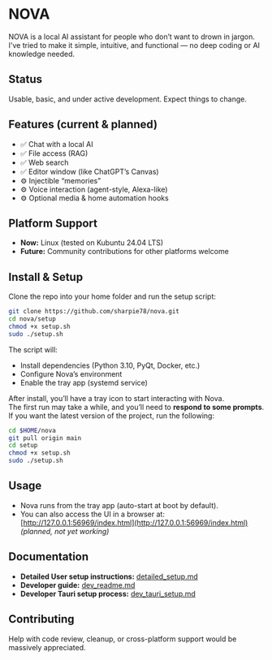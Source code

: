 # NOVA  

NOVA is a local AI assistant for people who don’t want to drown in jargon. I've tried to make it simple, intuitive, and functional — no deep coding or AI knowledge needed.  

## Status  
Usable, basic, and under active development. Expect things to change.  

## Features (current & planned)  
- ✅ Chat with a local AI  
- ✅ File access (RAG)  
- ✅ Web search  
- ✅ Editor window (like ChatGPT’s Canvas)  
- ⚙️ Injectible “memories”  
- ⚙️ Voice interaction (agent-style, Alexa-like)  
- ⚙️ Optional media & home automation hooks  

## Platform Support  
- **Now:** Linux (tested on Kubuntu 24.04 LTS)  
- **Future:** Community contributions for other platforms welcome  

## Install & Setup  
Clone the repo into your home folder and run the setup script:  

```bash
git clone https://github.com/sharpie78/nova.git
cd nova/setup
chmod +x setup.sh
sudo ./setup.sh
```  

The script will:  
- Install dependencies (Python 3.10, PyQt, Docker, etc.)  
- Configure Nova’s environment  
- Enable the tray app (systemd service)  

After install, you’ll have a tray icon to start interacting with Nova.  
The first run may take a while, and you’ll need to **respond to some prompts**.  
If you want the latest version of the project, run the following:


```bash
cd $HOME/nova
git pull origin main
cd setup
chmod +x setup.sh
sudo ./setup.sh
```

## Usage  
- Nova runs from the tray app (auto-start at boot by default).  
- You can also access the UI in a browser at:  
  [http://127.0.0.1:56969/index.html](http://127.0.0.1:56969/index.html) *(planned, not yet working)*  

## Documentation  
- **Detailed User setup instructions:** [detailed_setup.md](detailed_setup.md)
- **Developer guide:** [dev_readme.md](dev_readme.md)  
- **Developer Tauri setup process:** [dev_tauri_setup.md](dev_tauri_setup.md)


## Contributing  
Help with code review, cleanup, or cross-platform support would be massively appreciated.  
